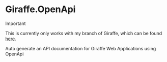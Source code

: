 # Giraffe.OpenApi

> [!IMPORTANT]
> This is currently only works with my branch of Giraffe, which can be found [here](https://github.com/mrtz-j/Giraffe/tree/configureEndpoint).

Auto generate an API documentation for Giraffe Web Applications using OpenApi 

